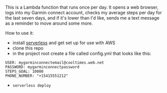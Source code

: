 This is a Lambda function that runs once per day. It opens a web browser, logs into my Garmin connect account, checks my average steps per day for the last seven days, and if it's lower than I'd like, sends me a text message as a reminder to move around some more.

How to use it:

- install [serverless](https://serverless.com/framework/docs/providers/aws/guide/installation/) and get set up for use with AWS
- clone this repo
- in the project root create a file called config.yml that looks like this:

```
USER: mygarminconnectemail@cooltimes.web.net
PASSWORD: mygarminconnectpassword
STEPS_GOAL: 10000
PHONE_NUMBER: "+15415551212"
```
- `serverless deploy`

